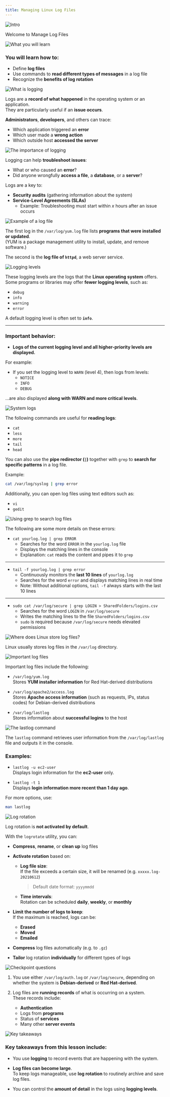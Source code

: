 ```yaml
---
title: Managing Linux Log Files
---
```


![Intro](../../../assets/linux-fundamentals/manage-log-files/intro.png)

Welcome to Manage Log Files

![What you will learn](../../../assets/linux-fundamentals/manage-log-files/targets.png)

### You will learn how to:

- Define **log files**  
- Use commands to **read different types of messages** in a log file  
- Recognize the **benefits of log rotation**

![What is logging](../../../assets/linux-fundamentals/manage-log-files/whats_logging.png)

Logs are a **record of what happened** in the operating system or an application.  
They are particularly useful if an **issue occurs**.

**Administrators**, **developers**, and others can trace:

- Which application triggered an **error**
- Which user made a **wrong action**
- Which outside host **accessed the server**

![The importance of logging](../../../assets/linux-fundamentals/manage-log-files/importance_logging.png)

Logging can help **troubleshoot issues**:

- What or who caused an **error**?  
- Did anyone wrongfully **access a file**, a **database**, or a **server**?

Logs are a key to:

- **Security audits** (gathering information about the system)  
- **Service-Level Agreements (SLAs)**  
  - Example: Troubleshooting must start within *x* hours after an issue occurs

![Example of a log file](../../../assets/linux-fundamentals/manage-log-files/example_log_file.png)

The first log in the `/var/log/yum.log` file lists **programs that were installed or updated**.  
(YUM is a package management utility to install, update, and remove software.)

The second is the **log file of `httpd`**, a web server service.

![Logging levels](../../../assets/linux-fundamentals/manage-log-files/logging_levels.png)

These logging levels are the logs that the **Linux operating system** offers.  
Some programs or libraries may offer **fewer logging levels**, such as:

- `debug`
- `info`
- `warning`
- `error`

A default logging level is often set to **`info`**.

---

### Important behavior:

- **Logs of the current logging level and all higher-priority levels are displayed.**

For example:

- If you set the logging level to `WARN` (level 4), then logs from levels:
  - `NOTICE`
  - `INFO`
  - `DEBUG`

...are also displayed **along with WARN and more critical levels**.

![System logs](../../../assets/linux-fundamentals/manage-log-files/system_logs.png)

The following commands are useful for **reading logs**:

- `cat`
- `less`
- `more`
- `tail`
- `head`

You can also use the **pipe redirector (`|`)** together with `grep` to **search for specific patterns** in a log file.

Example:

```bash
cat /var/log/syslog | grep error
```

Additionally, you can open log files using text editors such as:

- `vi`
- `gedit`

![Using grep to search log files](../../../assets/linux-fundamentals/manage-log-files/grep_search.png)

The following are some more details on these errors:

- `cat yourlog.log | grep ERROR`  
  - Searches for the word `ERROR` in the `yourlog.log` file  
  - Displays the matching lines in the console  
  - Explanation: `cat` reads the content and pipes it to `grep`

---

- `tail -f yourlog.log | grep error`  
  - Continuously monitors the **last 10 lines** of `yourlog.log`  
  - Searches for the word `error` and displays matching lines in real time  
  - Note: Without additional options, `tail -f` always starts with the last 10 lines

---

- `sudo cat /var/log/secure | grep LOGIN > SharedFolders/logins.csv`  
  - Searches for the word `LOGIN` in `/var/log/secure`  
  - Writes the matching lines to the file `SharedFolders/logins.csv`  
  - `sudo` is required because `/var/log/secure` needs elevated permissions

![Where does Linux store log files?](../../../assets/linux-fundamentals/manage-log-files/linux_log_files.png)

Linux usually stores log files in the `/var/log` directory.

![Important log files](../../../assets/linux-fundamentals/manage-log-files/important_log_files.png)

Important log files include the following:

- `/var/log/yum.log`  
  Stores **YUM installer information** for Red Hat-derived distributions

- `/var/log/apache2/access.log`  
  Stores **Apache access information** (such as requests, IPs, status codes) for Debian-derived distributions

- `/var/log/lastlog`  
  Stores information about **successful logins** to the host

![The lastlog command](../../../assets/linux-fundamentals/manage-log-files/lastlog.png)

The `lastlog` command retrieves user information from the `/var/log/lastlog` file and outputs it in the console.

### Examples:

- `lastlog -u ec2-user`  
  Displays login information for the **ec2-user** only.

- `lastlog -t 1`  
  Displays **login information more recent than 1 day ago**.

For more options, use:

```bash
man lastlog
```

![Log rotation](../../../assets/linux-fundamentals/manage-log-files/log_rotation.png)

Log rotation is **not activated by default**.

With the `logrotate` utility, you can:

- **Compress**, **rename**, or **clean up** log files
- **Activate rotation** based on:
  - **Log file size**:  
    If the file exceeds a certain size, it will be renamed (e.g. `xxxxx.log-20210612`)  
    > Default date format: `yyyymmdd`
  - **Time intervals**:  
    Rotation can be scheduled **daily**, **weekly**, or **monthly**

- **Limit the number of logs to keep**:  
  If the maximum is reached, logs can be:
  - **Erased**
  - **Moved**
  - **Emailed**

- **Compress** log files automatically (e.g. to `.gz`)
- **Tailor** log rotation **individually** for different types of logs

![Checkpoint questions](../../../assets/linux-fundamentals/manage-log-files/questions.png)

1. You use either `/var/log/auth.log` or `/var/log/secure`, depending on whether the system is **Debian-derived** or **Red Hat-derived**.

2. Log files are **running records** of what is occurring on a system.  
   These records include:
   - **Authentication**
   - Logs from **programs**
   - Status of **services**
   - Many other **server events**

![Key takeaways](../../../assets/linux-fundamentals/manage-log-files/takeaways.png)

### Key takeaways from this lesson include:

- You use **logging** to record events that are happening with the system.

- **Log files can become large**.  
  To keep logs manageable, use **log rotation** to routinely archive and save log files.

- You can control the **amount of detail** in the logs using **logging levels**.
